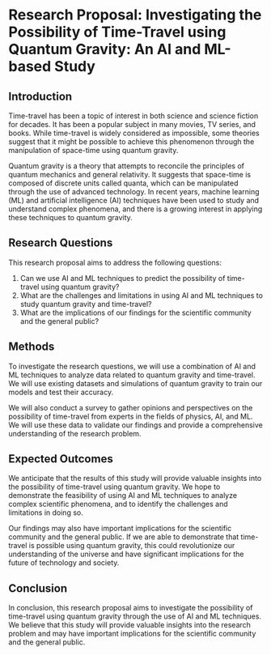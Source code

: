 # Research Proposal: Investigating the Possibility of Time-Travel using Quantum Gravity: An AI and ML-based Study

## Introduction

Time-travel has been a topic of interest in both science and science fiction for decades. It has been a popular subject in many movies, TV series, and books. While time-travel is widely considered as impossible, some theories suggest that it might be possible to achieve this phenomenon through the manipulation of space-time using quantum gravity.

Quantum gravity is a theory that attempts to reconcile the principles of quantum mechanics and general relativity. It suggests that space-time is composed of discrete units called quanta, which can be manipulated through the use of advanced technology. In recent years, machine learning (ML) and artificial intelligence (AI) techniques have been used to study and understand complex phenomena, and there is a growing interest in applying these techniques to quantum gravity.

## Research Questions

This research proposal aims to address the following questions:

1. Can we use AI and ML techniques to predict the possibility of time-travel using quantum gravity?
2. What are the challenges and limitations in using AI and ML techniques to study quantum gravity and time-travel?
3. What are the implications of our findings for the scientific community and the general public?

## Methods

To investigate the research questions, we will use a combination of AI and ML techniques to analyze data related to quantum gravity and time-travel. We will use existing datasets and simulations of quantum gravity to train our models and test their accuracy.

We will also conduct a survey to gather opinions and perspectives on the possibility of time-travel from experts in the fields of physics, AI, and ML. We will use these data to validate our findings and provide a comprehensive understanding of the research problem.

## Expected Outcomes

We anticipate that the results of this study will provide valuable insights into the possibility of time-travel using quantum gravity. We hope to demonstrate the feasibility of using AI and ML techniques to analyze complex scientific phenomena, and to identify the challenges and limitations in doing so.

Our findings may also have important implications for the scientific community and the general public. If we are able to demonstrate that time-travel is possible using quantum gravity, this could revolutionize our understanding of the universe and have significant implications for the future of technology and society.

## Conclusion

In conclusion, this research proposal aims to investigate the possibility of time-travel using quantum gravity through the use of AI and ML techniques. We believe that this study will provide valuable insights into the research problem and may have important implications for the scientific community and the general public.
